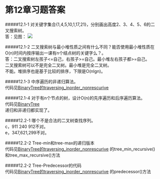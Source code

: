 第12章习题答案
=
#####12.1-1 对关键字集合{1,4,5,10,1,17,21}，分别画出高度2、3、4、5、6的二叉搜索树。  
答：见图：  ![](https://github.com/zhuxiuwei/CLRS/blob/master/Images/12.1-1.png)  

#####12.1-2 二叉搜索树与最小堆性质之间有什么不同？能否使用最小堆性质在O(n)时间内按序输出一课有n个结点树的关键字么？。  
答：二叉搜索树左孩子<=自己，右孩子>=自己。最小堆左右孩子都>=自己。  
二叉搜索树可以不是完全二叉树。最小堆是完全二叉树。  
不能。堆排序也是基于比较的排序，下限是O(nlgn)。  

#####12.1-3 中序遍历的非递归算法。  
代码见[BinaryTree的traversing_inorder_nonrescurive](https://github.com/zhuxiuwei/CLRS/blob/master/src/chap12_BinarySearchTree/BinaryTree.java)  

#####12.1-4 对于有n个节点的树，设计O(n)的先序遍历和后序遍历算法。  
代码见[BinaryTree](https://github.com/zhuxiuwei/CLRS/blob/master/src/chap12_BinarySearchTree/BinaryTree.java)  
递归和非递归都实现了。  

#####12.2-1 哪个不是合法的二叉树查找序列。  
c，911 240 912不对。  
e，347,621,299不对。  

#####12.2-2 Tree-min和tree-max的递归版本  
代码见[BinaryTree的traversing_inorder_nonrescurive](https://github.com/zhuxiuwei/CLRS/blob/master/src/chap12_BinarySearchTree/BinarySearchTree_Search.java)
的tree_min_recursive()和tree_max_recursive()方法  

#####12.2-2 Tree-Predecessor的代码  
代码见[BinaryTree的traversing_inorder_nonrescurive](https://github.com/zhuxiuwei/CLRS/blob/master/src/chap12_BinarySearchTree/BinarySearchTree_Search.java)
的predecessor()方法  
